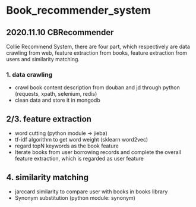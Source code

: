 # Book_recommender_system

## 2020.11.10 CBRecommender

Collie Recommend System, there are four part, which respectively are data crawling from web, feature extraction from books, feature extraction from users and  similarity matching.

### 1. data crawling
- crawl book content description from douban and jd through python (requests, xpath, selenium, redis)
- clean data and store it in mongodb

## 2/3. feature extraction
- word cutting (python module -> jieba)
- tf-idf algorithm to get word weight (sklearn word2vec)
- regard topN keywords as the book feature
- Iterate books from user borrowing records and complete the overall feature extraction, which is regarded as user feature

## 4. similarity matching
- jarccard similarity to compare user with books in books library
- Synonym substitution (python module: synonym)
